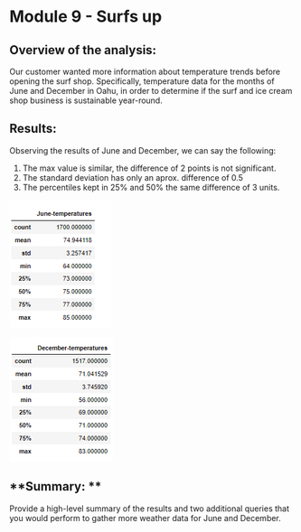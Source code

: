 # Module 9 - Surfs up

## **Overview of the analysis:**
Our customer wanted more information about temperature trends before opening the surf shop. Specifically, temperature data for the months of June and December in Oahu, in order to determine if the surf and ice cream shop business is sustainable year-round.

## **Results:**
Observing the results of June and December, we can say the following:

1) The max value is similar, the difference of 2 points is not significant.
2) The standard deviation has only an aprox. difference of 0.5
3) The percentiles kept in 25% and 50% the same difference of 3 units.

![June Temperature Results](https://github.com/JackieCortes/surfs_up/blob/main/D1_JuneT.PNG)

![December Temperature Results](https://github.com/JackieCortes/surfs_up/blob/main/D2_DecT.PNG)


## **Summary: **

Provide a high-level summary of the results and two additional queries that you would perform to gather more weather data for June and December.

